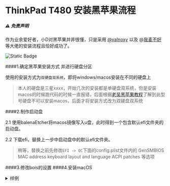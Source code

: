 # ThinkPad T480 安装黑苹果流程


##### ⚠️ 免责声明
作为业余爱好者，小D对黑苹果并非很懂，只是采用 [@valnoxy](https://github.com/valnoxy/t480-oc?tab=readme-ov-file) 以及 @[我麦不好](https://www.bilibili.com/video/BV1Kj411D7ngvd_source=8fdb5ed5c412c5331312054106d1b6df) 等大佬的安装流程且恰好成功了。

![Static Badge](https://img.shields.io/badge/%20macOS-Ventura-brightgreen.svg?logo=apple)


####1.确定黑苹果安装方式 并进行硬盘分区
	
 使用的安装方式为`双硬盘双系统`，即将windows/macos安装在不同的硬盘上
> 本人的硬盘是三星xxxx，开始几次的安装都是单硬盘双系统，但是安装macos的时候跑代码的时候一直报错，后面根据[老吴黑苹果教程](https://hpglw.com/cdc6109c.html)了解到此型号硬盘不可以安装macos，后面才将安装方式改为双硬盘双系统

####2.制作启动盘

2.1 使用balenaEtcher将macos镜像写入u盘，此时得到一个包含默认efi文件夹的启动盘。

2.2 下载efi，替换上一步中启动盘中的默认efi文件夹。
> 稍等，替换之前先修改`EFI -> OC`下面的config.plist文件内的 GenSMBIOS
MAC address keyboard layout and language ACPI patches 等选项


####3.修改bois的设置
####4.安装macOS





<details>

<summary>样例</summary>
sfdg
</details>
